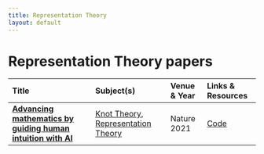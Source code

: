 ```yaml
---
title: Representation Theory
layout: default
---
```


# Representation Theory papers

| Title | Subject(s) | Venue & Year | Links & Resources |
| :--- | :--- | :--- | :--- |
| **[Advancing mathematics by guiding human intuition with AI](https://www.nature.com/articles/s41586-021-04086-x)** | [Knot Theory](knot-theory.md), [Representation Theory](representation-theory.md) | Nature 2021 | [Code](https://github.com/google-deepmind/mathematics_conjectures) |